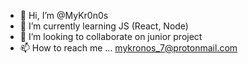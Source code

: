 - 👋 Hi, I’m @MyKr0n0s
- 🌱 I’m currently learning JS (React, Node)
- 💞️ I’m looking to collaborate on junior project
- 📫 How to reach me ... mykronos_7@protonmail.com

<!---
MyKr0n0s/MyKr0n0s is a ✨ special ✨ repository because its `README.md` (this file) appears on your GitHub profile.
You can click the Preview link to take a look at your changes.
--->

